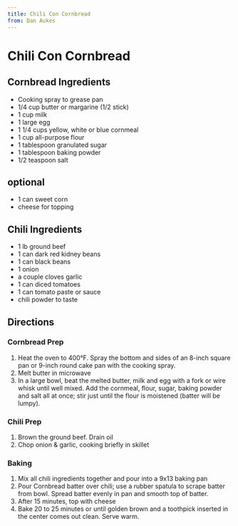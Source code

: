 ```yaml
---
title: Chili Con Cornbread
from: Dan Aukes
---
```


# Chili Con Cornbread

## Cornbread Ingredients

* Cooking spray to grease pan
* 1/4 cup butter or margarine (1/2 stick)
* 1 cup milk
* 1 large egg
* 1 1/4 cups yellow, white or blue cornmeal
* 1 cup all-purpose flour
* 1 tablespoon granulated sugar
* 1 tablespoon baking powder
* 1/2 teaspoon salt

optional
--------
* 1 can sweet corn
* cheese for topping

## Chili Ingredients

* 1 lb ground beef
* 1 can dark red kidney beans
* 1 can black beans
* 1 onion
* a couple cloves garlic
* 1 can diced tomatoes
* 1 can tomato paste or sauce
* chili powder to taste

## Directions

### Cornbread Prep

1. Heat the oven to 400°F. Spray the bottom and sides of an 8-inch square pan or 9-inch round cake pan with the cooking spray.
1. Melt butter in microwave
1. In a large bowl, beat the melted butter, milk and egg with a fork or wire whisk until well mixed. Add the cornmeal, flour, sugar, baking powder and salt all at once; stir just until the flour is moistened (batter will be lumpy). 

### Chili Prep

1. Brown the ground beef.  Drain oil
1. Chop onion & garlic, cooking briefly in skillet

### Baking
1. Mix all chili ingredients together and pour into a 9x13 baking pan
1. Pour Cornbread batter over chili; use a rubber spatula to scrape batter from bowl. Spread batter evenly in pan and smooth top of batter.
1. After 15 minutes, top with cheese
1. Bake 20 to 25 minutes or until golden brown and a toothpick inserted in the center comes out clean. Serve warm.

